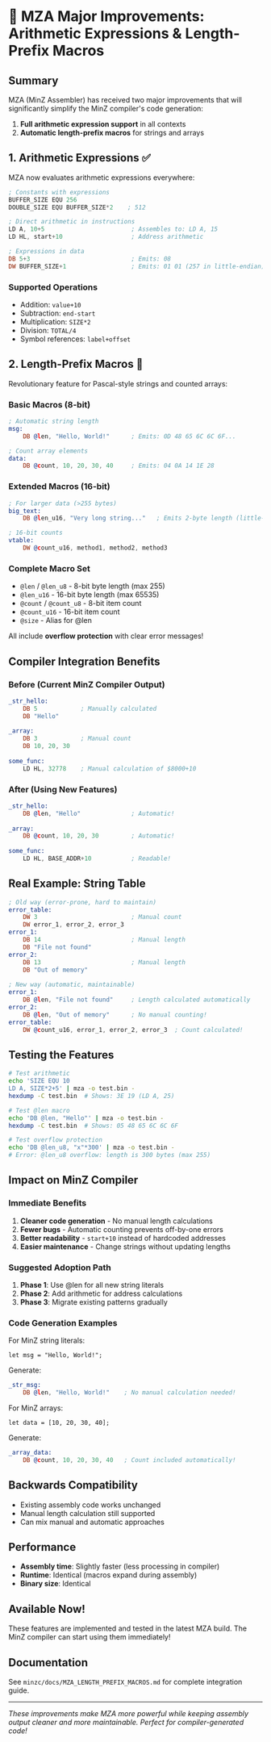 # 🎉 MZA Major Improvements: Arithmetic Expressions & Length-Prefix Macros

## Summary
MZA (MinZ Assembler) has received two major improvements that will significantly simplify the MinZ compiler's code generation:

1. **Full arithmetic expression support** in all contexts
2. **Automatic length-prefix macros** for strings and arrays

## 1. Arithmetic Expressions ✅

MZA now evaluates arithmetic expressions everywhere:

```asm
; Constants with expressions
BUFFER_SIZE EQU 256
DOUBLE_SIZE EQU BUFFER_SIZE*2    ; 512

; Direct arithmetic in instructions
LD A, 10+5                        ; Assembles to: LD A, 15
LD HL, start+10                   ; Address arithmetic

; Expressions in data
DB 5+3                            ; Emits: 08
DW BUFFER_SIZE+1                  ; Emits: 01 01 (257 in little-endian)
```

### Supported Operations
- Addition: `value+10`
- Subtraction: `end-start`  
- Multiplication: `SIZE*2`
- Division: `TOTAL/4`
- Symbol references: `label+offset`

## 2. Length-Prefix Macros 🎯

Revolutionary feature for Pascal-style strings and counted arrays:

### Basic Macros (8-bit)
```asm
; Automatic string length
msg:
    DB @len, "Hello, World!"      ; Emits: 0D 48 65 6C 6C 6F...

; Count array elements
data:
    DB @count, 10, 20, 30, 40     ; Emits: 04 0A 14 1E 28
```

### Extended Macros (16-bit)
```asm
; For larger data (>255 bytes)
big_text:
    DB @len_u16, "Very long string..."   ; Emits 2-byte length (little-endian)

; 16-bit counts
vtable:
    DW @count_u16, method1, method2, method3
```

### Complete Macro Set
- `@len` / `@len_u8` - 8-bit byte length (max 255)
- `@len_u16` - 16-bit byte length (max 65535)
- `@count` / `@count_u8` - 8-bit item count
- `@count_u16` - 16-bit item count
- `@size` - Alias for @len

All include **overflow protection** with clear error messages!

## Compiler Integration Benefits

### Before (Current MinZ Compiler Output)
```asm
_str_hello:
    DB 5            ; Manually calculated
    DB "Hello"
    
_array:
    DB 3            ; Manual count
    DB 10, 20, 30
    
some_func:
    LD HL, 32778    ; Manual calculation of $8000+10
```

### After (Using New Features)
```asm
_str_hello:
    DB @len, "Hello"              ; Automatic!
    
_array:
    DB @count, 10, 20, 30         ; Automatic!
    
some_func:
    LD HL, BASE_ADDR+10           ; Readable!
```

## Real Example: String Table
```asm
; Old way (error-prone, hard to maintain)
error_table:
    DW 3                          ; Manual count
    DW error_1, error_2, error_3
error_1:
    DB 14                         ; Manual length
    DB "File not found"
error_2:
    DB 13                         ; Manual length
    DB "Out of memory"
    
; New way (automatic, maintainable)
error_1:
    DB @len, "File not found"     ; Length calculated automatically
error_2:
    DB @len, "Out of memory"      ; No manual counting!
error_table:
    DW @count_u16, error_1, error_2, error_3  ; Count calculated!
```

## Testing the Features

```bash
# Test arithmetic
echo 'SIZE EQU 10
LD A, SIZE*2+5' | mza -o test.bin -
hexdump -C test.bin  # Shows: 3E 19 (LD A, 25)

# Test @len macro
echo 'DB @len, "Hello"' | mza -o test.bin -
hexdump -C test.bin  # Shows: 05 48 65 6C 6C 6F

# Test overflow protection
echo 'DB @len_u8, "x"*300' | mza -o test.bin -
# Error: @len_u8 overflow: length is 300 bytes (max 255)
```

## Impact on MinZ Compiler

### Immediate Benefits
1. **Cleaner code generation** - No manual length calculations
2. **Fewer bugs** - Automatic counting prevents off-by-one errors
3. **Better readability** - `start+10` instead of hardcoded addresses
4. **Easier maintenance** - Change strings without updating lengths

### Suggested Adoption Path
1. **Phase 1**: Use @len for all new string literals
2. **Phase 2**: Add arithmetic for address calculations  
3. **Phase 3**: Migrate existing patterns gradually

### Code Generation Examples

For MinZ string literals:
```minz
let msg = "Hello, World!";
```
Generate:
```asm
_str_msg:
    DB @len, "Hello, World!"    ; No manual calculation needed!
```

For MinZ arrays:
```minz
let data = [10, 20, 30, 40];
```
Generate:
```asm
_array_data:
    DB @count, 10, 20, 30, 40   ; Count included automatically!
```

## Backwards Compatibility
- Existing assembly code works unchanged
- Manual length calculation still supported
- Can mix manual and automatic approaches

## Performance
- **Assembly time**: Slightly faster (less processing in compiler)
- **Runtime**: Identical (macros expand during assembly)
- **Binary size**: Identical

## Available Now!
These features are implemented and tested in the latest MZA build. The MinZ compiler can start using them immediately!

## Documentation
See `minzc/docs/MZA_LENGTH_PREFIX_MACROS.md` for complete integration guide.

---

*These improvements make MZA more powerful while keeping assembly output cleaner and more maintainable. Perfect for compiler-generated code!*